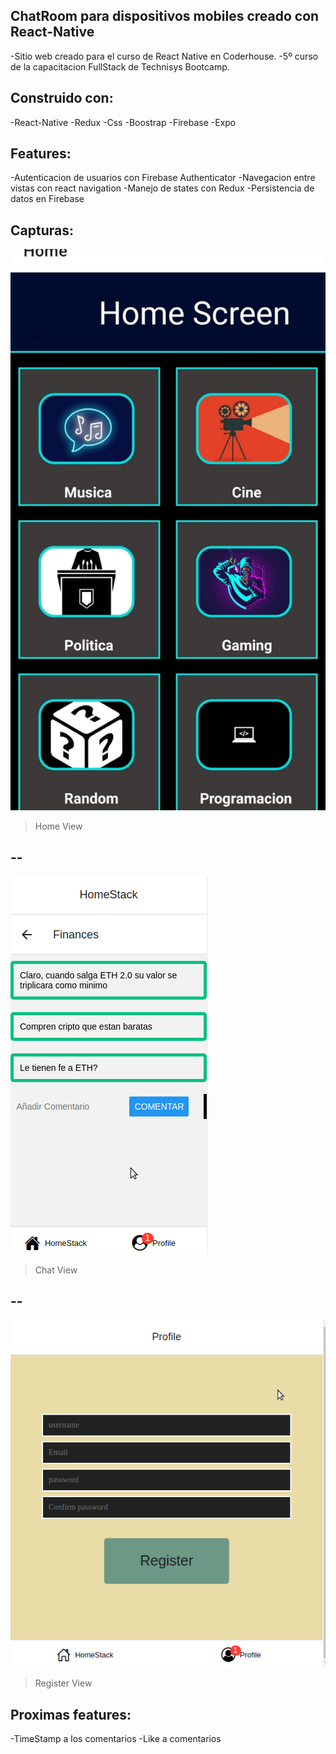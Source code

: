 ## ChatRoom para dispositivos mobiles creado con React-Native 

-Sitio web creado para el curso de React Native en Coderhouse.
-5º curso de la capacitacion FullStack de Technisys Bootcamp. 

## Construido con:

-React-Native
-Redux
-Css
-Boostrap 
-Firebase
-Expo

## Features:
-Autenticacion de usuarios con Firebase Authenticator
-Navegacion entre vistas con react navigation
-Manejo de states con Redux
-Persistencia de datos en Firebase

## Capturas:

![Screenshot1](imagenes/HomeView.jpeg)
> Home View
## --
![Screenshot2](imagenes/chat.png)
> Chat View
## --
![Screenshot3](imagenes/sing.png)
>Register View

## Proximas features:
-TimeStamp a los comentarios 
-Like a comentarios
